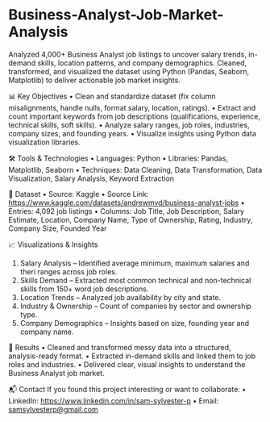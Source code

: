 # Business-Analyst-Job-Market-Analysis
Analyzed 4,000+ Business Analyst job listings to uncover salary trends, in-demand skills, location patterns, and company demographics. Cleaned, transformed, and visualized the dataset using Python (Pandas, Seaborn, Matplotlib) to deliver actionable job market insights.

📊 Key Objectives
•	Clean and standardize dataset (fix column misalignments, handle nulls, format salary, location, ratings).
•	Extract and count important keywords from job descriptions (qualifications, experience, technical skills, soft skills).
•	Analyze salary ranges, job roles, industries, company sizes, and founding years.
•	Visualize insights using Python data visualization libraries.

🛠 Tools & Technologies
•	Languages: Python
•	Libraries: Pandas, Matplotlib, Seaborn
•	Techniques: Data Cleaning, Data Transformation, Data Visualization, Salary Analysis, Keyword Extraction

📂 Dataset
•	Source: Kaggle
• Source Link: https://www.kaggle.com/datasets/andrewmvd/business-analyst-jobs
•	Entries: 4,092 job listings
•	Columns: Job Title, Job Description, Salary Estimate, Location, Company Name, Type of Ownership, Rating, Industry, Company Size, Founded Year

📈 Visualizations & Insights
1.	Salary Analysis – Identified average minimum, maximum salaries and theri ranges across job roles.
2.	Skills Demand – Extracted most common technical and non-technical skills from 150+ word job descriptions.
3.	Location Trends – Analyzed job availability by city and state.
4.	Industry & Ownership – Count of companies by sector and ownership type.
5.	Company Demographics – Insights based on size, founding year and company name.

🚀 Results
•	Cleaned and transformed messy data into a structured, analysis-ready format.
•	Extracted in-demand skills and linked them to job roles and industries.
•	Delivered clear, visual insights to understand the Business Analyst job market.

📬 Contact
If you found this project interesting or want to collaborate:
•	LinkedIn: https://www.linkedin.com/in/sam-sylvester-p
•	Email: samsylvesterp@gmail.com

